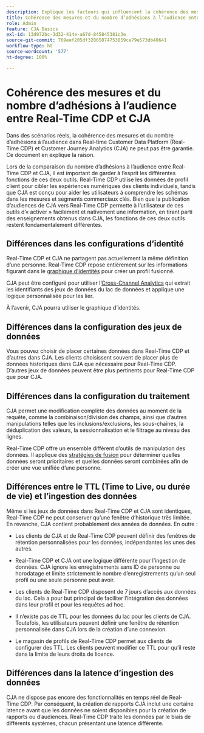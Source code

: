 ```yaml
---
description: Explique les facteurs qui influencent la cohérence des mesures et du nombre d’adhésions à l’audience entre Real-time Customer Data Platform (Real-Time CDP) et CJA.
title: Cohérence des mesures et du nombre d’adhésions à l’audience entre Real-Time CDP et CJA
role: Admin
feature: CJA Basics
exl-id: 13d972bc-3d32-414e-a67d-845845381c3e
source-git-commit: 769eef205df32865874753859ce79e573db40641
workflow-type: ht
source-wordcount: '577'
ht-degree: 100%

---
```



# Cohérence des mesures et du nombre d’adhésions à l’audience entre Real-Time CDP et CJA

Dans des scénarios réels, la cohérence des mesures et du nombre d’adhésions à l’audience dans Real-time Customer Data Platform (Real-Time CDP) et Customer Journey Analytics (CJA) ne peut pas être garantie. Ce document en explique la raison.

Lors de la comparaison du nombre d’adhésions à l’audience entre Real-Time CDP et CJA, il est important de garder à l’esprit les différentes fonctions de ces deux outils. Real-Time CDP utilise les données de profil client pour cibler les expériences numériques des clients individuels, tandis que CJA est conçu pour aider les utilisateurs à comprendre les schémas dans les mesures et segments commerciaux clés. Bien que la publication d’audiences de CJA vers Real-Time CDP permette à l’utilisateur de ces outils d’« activer » facilement et nativement une information, en tirant parti des enseignements obtenus dans CJA, les fonctions de ces deux outils restent fondamentalement différentes.

## Différences dans les configurations d’identité

Real-Time CDP et CJA ne partagent pas actuellement la même définition d’une personne. Real-Time CDP repose entièrement sur les informations figurant dans le [graphique d’identités](https://experienceleague.adobe.com/docs/platform-learn/tutorials/identities/understanding-identity-and-identity-graphs.html?lang=fr) pour créer un profil fusionné.

CJA peut être configuré pour utiliser l’[Cross-Channel Analytics](/help/connections/cca/overview.md) qui extrait les identifiants des jeux de données du lac de données et applique une logique personnalisée pour les lier.

À l’avenir, CJA pourra utiliser le graphique d’identités.

## Différences dans la configuration des jeux de données

Vous pouvez choisir de placer certaines données dans Real-Time CDP et d’autres dans CJA. Les clients choisissent souvent de placer plus de données historiques dans CJA que nécessaire pour Real-Time CDP. D’autres jeux de données peuvent être plus pertinents pour Real-Time CDP que pour CJA.

## Différences dans la configuration du traitement

CJA permet une modification complète des données au moment de la requête, comme la combinaison/division des champs, ainsi que d’autres manipulations telles que les inclusions/exclusions, les sous-chaînes, la déduplication des valeurs, la sessionnalisation et le filtrage au niveau des lignes.

Real-Time CDP offre un ensemble différent d’outils de manipulation des données. Il applique des [stratégies de fusion](https://experienceleague.adobe.com/docs/experience-platform/profile/merge-policies/overview.html?lang=fr) pour déterminer quelles données seront prioritaires et quelles données seront combinées afin de créer une vue unifiée d’une personne.

## Différences entre le TTL (Time to Live, ou durée de vie) et l’ingestion des données

Même si les jeux de données dans Real-Time CDP et CJA sont identiques, Real-Time CDP ne peut conserver qu’une fenêtre d’historique très limitée. En revanche, CJA contient probablement des années de données. En outre :

* Les clients de CJA et de Real-Time CDP peuvent définir des fenêtres de rétention personnalisées pour les données, indépendantes les unes des autres.

* Real-Time CDP et CJA ont une logique différente pour l’ingestion de données. CJA ignore les enregistrements sans ID de personne ou horodatage et limite strictement le nombre d’enregistrements qu’un seul profil ou une seule personne peut avoir.

* Les clients de Real-Time CDP disposent de 7 jours d’accès aux données du lac. Cela a pour but principal de faciliter l’intégration des données dans leur profil et pour les requêtes ad hoc.

* Il n’existe pas de TTL pour les données du lac pour les clients de CJA. Toutefois, les utilisateurs peuvent définir une fenêtre de rétention personnalisée dans CJA lors de la création d’une connexion.

* Le magasin de profils de Real-Time CDP permet aux clients de configurer des TTL. Les clients peuvent modifier ce TTL pour qu’il reste dans la limite de leurs droits de licence.

## Différences dans la latence d’ingestion des données

CJA ne dispose pas encore des fonctionnalités en temps réel de Real-Time CDP. Par conséquent, la création de rapports CJA inclut une certaine latence avant que les données ne soient disponibles pour la création de rapports ou d’audiences. Real-Time CDP traite les données par le biais de différents systèmes, chacun présentant une latence différente.
